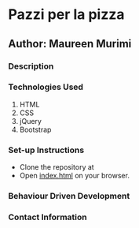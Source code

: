# Pazzi per la pizza

## Author: Maureen Murimi

### Description

### Technologies Used
<ol>
<li>HTML</li>
<li>CSS</li>
<li>jQuery</li>
<li>Bootstrap</li>
</ol>

### Set-up Instructions
<ul>
<li>Clone the repository at </li>
<li>Open <ins>index.html</ins> on your browser.</li>
</ul>

### Behaviour Driven Development


### Contact Information
